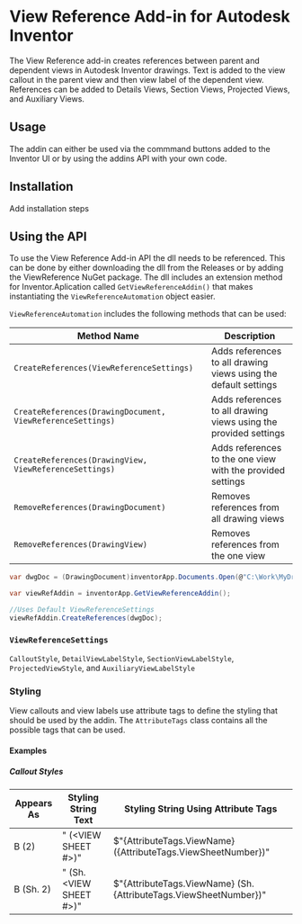 # View Reference Add-in for Autodesk Inventor

The View Reference add-in creates references between parent and dependent views in Autodesk Inventor drawings. Text is added to the view callout in the parent view and then view label of the dependent view. References can be added to Details Views, Section Views, Projected Views, and Auxiliary Views. 

## Usage

The addin can either be used via the commmand buttons added to the Inventor UI or by using the addins API with your own code. 

## Installation

Add installation steps

## Using the API

To use the View Reference Add-in API the dll needs to be referenced. This can be done by either downloading the dll from the Releases or by adding the ViewReference NuGet package. The dll includes an extension method for Inventor.Aplication called `GetViewReferenceAddin()` that makes instantiating the `ViewReferenceAutomation` object easier. 

`ViewReferenceAutomation` includes the following methods that can be used:

| Method Name | Description |
| - | --- |
| `CreateReferences(ViewReferenceSettings)` | Adds references to all drawing views using the default settings |
| `CreateReferences(DrawingDocument, ViewReferenceSettings)` | Adds references to all drawing views using the provided settings |
| `CreateReferences(DrawingView, ViewReferenceSettings)` | Adds references to the one view with the provided settings |
| `RemoveReferences(DrawingDocument)` | Removes references from all drawing views |
| `RemoveReferences(DrawingView)` | Removes references from the one view |

```csharp
var dwgDoc = (DrawingDocument)inventorApp.Documents.Open(@"C:\Work\MyDrawing.idw");

var viewRefAddin = inventorApp.GetViewReferenceAddin();

//Uses Default ViewReferenceSettings
viewRefAddin.CreateReferences(dwgDoc);
```

### `ViewReferenceSettings`

`CalloutStyle`, `DetailViewLabelStyle`, `SectionViewLabelStyle`, `ProjectedViewStyle`, and `AuxiliaryViewLabelStyle` 

### Styling

View callouts and view labels use attribute tags to define the styling that should be used by the addin. The `AttributeTags` class contains all the possible tags that can be used.

#### Examples

##### Callout Styles

| Appears As | Styling String Text | Styling String Using Attribute Tags |
| - | --- | --- |
| B (2) | "<VIEW> (<VIEW SHEET #>)" | $"{AttributeTags.ViewName} ({AttributeTags.ViewSheetNumber})" 
| B (Sh. 2) | "<VIEW> (Sh. <VIEW SHEET #>)" | $"{AttributeTags.ViewName} (Sh. {AttributeTags.ViewSheetNumber})" |
